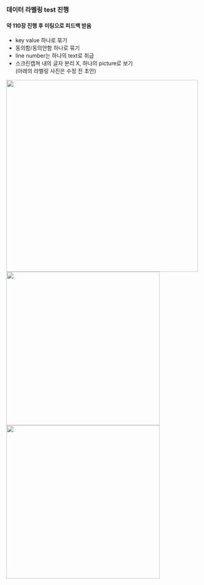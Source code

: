 ### 데이터 라벨링 test 진행
#### 약 110장 진행 후 미팅으로 피드백 받음
- key value 하나로 묶기
- 동의함/동의안함 하나로 묶기
- line number는 하나의 text로 취급
- 스크린캡쳐 내의 글자 분리 X, 하나의 picture로 보기 <br>
(아래의 라벨링 사진은 수정 전 초안)

<img src="https://github.com/user-attachments/assets/25626ac8-dc30-40e4-af19-281dd53ed516" width="500"/>
<br>

<img src="https://github.com/user-attachments/assets/50b57acf-b96f-4dae-aeb9-6e8187e25676" width="400">
<img src="https://github.com/user-attachments/assets/8b5eac8f-0679-4cdd-89f5-f5f2ee7d3ece" width="400"/>



